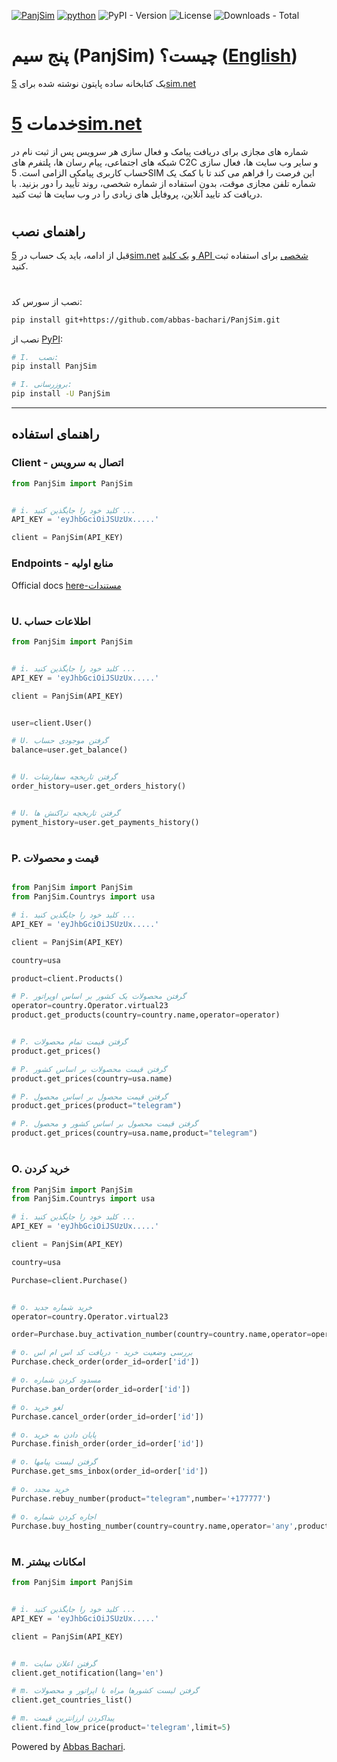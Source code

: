 [![PanjSim](https://img.shields.io/badge/PanjSim%20-Version%201.0.4-green?style=plastic&logo=codemagic)](https://python.org)
[![python](https://img.shields.io/badge/Python%20-3.7+-green?style=plastic&logo=Python)](https://python.org)
![PyPI - Version](https://img.shields.io/pypi/v/PanjSim)
![License](https://img.shields.io/pypi/l/PanjSim)
![Downloads - Total](https://pepy.tech/badge/PanjSim)

# پنج سیم (PanjSim) چیست؟ ([English](https://github.com/abbas-bachari/PanjSim))
یک کتابخانه ساده پایتون نوشته شده برای [5sim.net](https://5sim.net)
#

# خدمات [5sim.net](https://5sim.net)
شماره های مجازی برای دریافت پیامک و فعال سازی هر سرویس
پس از ثبت نام در شبکه های اجتماعی، پیام رسان ها، پلتفرم های C2C و سایر وب سایت ها، فعال سازی حساب کاربری پیامکی الزامی است. 5SIM این فرصت را فراهم می کند تا با کمک یک شماره تلفن مجازی موقت، بدون استفاده از شماره شخصی، روند تأیید را دور بزنید. با دریافت کد تایید آنلاین، پروفایل های زیادی را در وب سایت ها ثبت کنید.

#

## راهنمای نصب
قبل از ادامه، باید یک حساب در [5sim.net](https://5sim.net/) و [یک کلید API شخصی](https://5sim.net/settings/security) برای استفاده ثبت کنید. 
#

نصب از سورس کد:

``` bash
pip install git+https://github.com/abbas-bachari/PanjSim.git
```

نصب از  [PyPI](https://pypi.org/project/PanjSim/):

```bash
# I.  نصب:
pip install PanjSim

# I. بروزرسانی:
pip install -U PanjSim
```
<hr>

## راهنمای استفاده

###  Client - اتصال به سرویس

```python
from PanjSim import PanjSim


# i. کلید خود را جایگذین کنید ...
API_KEY = 'eyJhbGciOiJSUzUx.....' 

client = PanjSim(API_KEY) 


```
 

### Endpoints - منابع اولیه
Official docs [here-مستندات](https://docs.5sim.net/)
#


### U. اطلاعات حساب

```python
from PanjSim import PanjSim


# i. کلید خود را جایگذین کنید ...
API_KEY = 'eyJhbGciOiJSUzUx.....' 

client = PanjSim(API_KEY) 


user=client.User()

# U. گرفتن موجودی حساب
balance=user.get_balance()


# U. گرفتن تاریخچه سفارشات
order_history=user.get_orders_history()


# U. گرفتن تاریخچه تراکنش ها
pyment_history=user.get_payments_history()

```
#
### P. قیمت و محصولات

```python

from PanjSim import PanjSim
from PanjSim.Countrys import usa

# i. کلید خود را جایگذین کنید ...
API_KEY = 'eyJhbGciOiJSUzUx.....' 

client = PanjSim(API_KEY) 

country=usa

product=client.Products()

# P. گرفتن محصولات یک کشور بر اساس اوپراتور
operator=country.Operator.virtual23
product.get_products(country=country.name,operator=operator)


# P. گرفتن قیمت تمام محصولات
product.get_prices()

# P. گرفتن قیمت محصولات بر اساس کشور
product.get_prices(country=usa.name)

# P. گرفتن قیمت محصول بر اساس محصول
product.get_prices(product="telegram")

# P. گرفتن قیمت محصول بر اساس کشور و محصول
product.get_prices(country=usa.name,product="telegram")
```
#
### O. خرید کردن

```python
from PanjSim import PanjSim
from PanjSim.Countrys import usa

# i. کلید خود را جایگذین کنید ...
API_KEY = 'eyJhbGciOiJSUzUx.....' 

client = PanjSim(API_KEY) 

country=usa

Purchase=client.Purchase()


# o. خرید شماره جدید
operator=country.Operator.virtual23

order=Purchase.buy_activation_number(country=country.name,operator=operator,product='telegram')

# o. بررسی وضعیت خرید - دریافت کد اس ام اس
Purchase.check_order(order_id=order['id'])

# o. مسدود کردن شماره
Purchase.ban_order(order_id=order['id'])

# o. لغو خرید
Purchase.cancel_order(order_id=order['id'])

# o. پایان دادن به خرید
Purchase.finish_order(order_id=order['id'])

# o. گرفتن لیست پیامها
Purchase.get_sms_inbox(order_id=order['id'])

# o. خرید مجدد
Purchase.rebuy_number(product="telegram",number='+177777')

# o. اجاره کردن شماره
Purchase.buy_hosting_number(country=country.name,operator='any',product='1day')
```
#
### M. امکانات بیشتر

```python
from PanjSim import PanjSim


# i. کلید خود را جایگذین کنید ...
API_KEY = 'eyJhbGciOiJSUzUx.....' 

client = PanjSim(API_KEY) 


# m. گرفتن اعلان سایت
client.get_notification(lang='en')

# m. گرفتن لیست کشورها مراه با اپراتور و محصولات
client.get_countries_list()

# m. پیداکردن ارزانترین قیمت
client.find_low_price(product='telegram',limit=5)
```
Powered by [Abbas Bachari](https://github.com/abbas-bachari).
